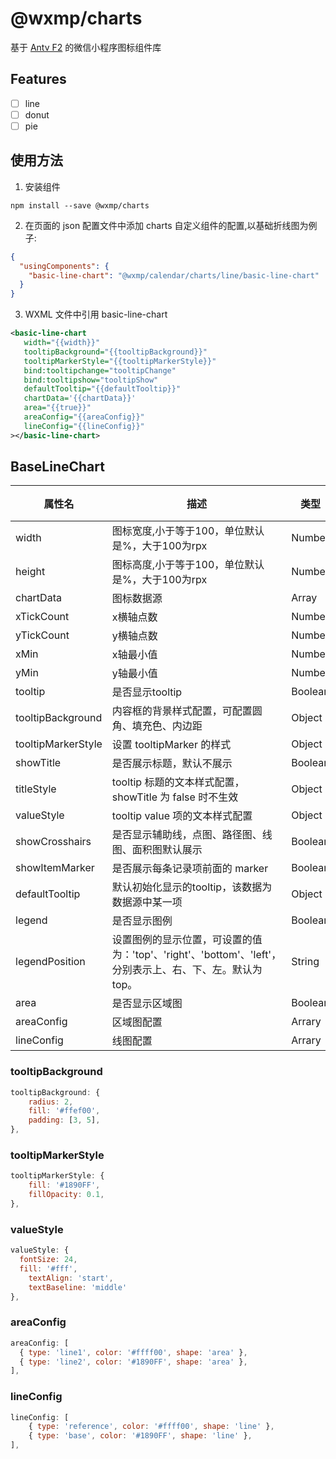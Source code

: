 # @wxmp/charts

基于 [Antv F2](https://f2-v3.antv.vision/zh/docs/tutorial/getting-started/) 的微信小程序图标组件库
## Features

- [ ] line
- [ ] donut
- [ ] pie

## 使用方法

1. 安装组件

```
npm install --save @wxmp/charts
```

2. 在页面的 json 配置文件中添加 charts 自定义组件的配置,以基础折线图为例子:

```json
{
  "usingComponents": {
    "basic-line-chart": "@wxmp/calendar/charts/line/basic-line-chart"
  }
}
```

3. WXML 文件中引用 basic-line-chart

```xml
<basic-line-chart
   width="{{width}}"
   tooltipBackground="{{tooltipBackground}}"
   tooltipMarkerStyle="{{tooltipMarkerStyle}}"
   bind:tooltipchange="tooltipChange"
   bind:tooltipshow="tooltipShow"
   defaultTooltip="{{defaultTooltip}}"
   chartData='{{chartData}}'
   area="{{true}}"
   areaConfig="{{areaConfig}}"
   lineConfig="{{lineConfig}}"
></basic-line-chart>
```

## BaseLineChart

| 属性名             | 描述                                                         | 类型    | 默认值 |
| ------------------ | ------------------------------------------------------------ | ------- | ------ |
| width              | 图标宽度,小于等于100，单位默认是%，大于100为rpx              | Number  | 100    |
| height             | 图标高度,小于等于100，单位默认是%，大于100为rpx              | Number  | 100    |
| chartData          | 图标数据源                                                   | Array   | []     |
| xTickCount         | x横轴点数                                                    | Number  | 3      |
| yTickCount         | y横轴点数                                                    | Number  | 3      |
| xMin               | x轴最小值                                                    | Number  | 0      |
| yMin               | y轴最小值                                                    | Number  | 0      |
| tooltip            | 是否显示tooltip                                              | Boolean | true   |
| tooltipBackground  | 内容框的背景样式配置，可配置圆角、填充色、内边距             | Object  | null   |
| tooltipMarkerStyle | 设置 tooltipMarker 的样式                                    | Object  | null   |
| showTitle          | 是否展示标题，默认不展示                                     | Boolean | false  |
| titleStyle         | tooltip 标题的文本样式配置，showTitle 为 false 时不生效      | Object  | null   |
| valueStyle         | tooltip value 项的文本样式配置                               | Object  | null   |
| showCrosshairs     | 是否显示辅助线，点图、路径图、线图、面积图默认展示           | Boolean | true   |
| showItemMarker     | 是否展示每条记录项前面的 marker                              | Boolean | false  |
| defaultTooltip     | 默认初始化显示的tooltip，该数据为数据源中某一项              | Object  | null   |
| legend             | 是否显示图例                                                 | Boolean | false  |
| legendPosition     | 设置图例的显示位置，可设置的值为：'top'、'right'、'bottom'、'left'，分别表示上、右、下、左。默认为 top。 | String  | 'top'  |
| area               | 是否显示区域图                                               | Boolean | false  |
| areaConfig         | 区域图配置                                                   | Arrary  | []     |
| lineConfig         | 线图配置                                                     | Arrary  | []     |

### tooltipBackground

```javascript
tooltipBackground: {
	radius: 2,
	fill: '#ffef00',
	padding: [3, 5],
},
```

### tooltipMarkerStyle

```javascript
tooltipMarkerStyle: {
	fill: '#1890FF',
	fillOpacity: 0.1,
},
```

### valueStyle

```javascript
valueStyle: {
  fontSize: 24,
  fill: '#fff',
	textAlign: 'start',
	textBaseline: 'middle'
},
```

### areaConfig

```javascript
areaConfig: [
  { type: 'line1', color: '#ffff00', shape: 'area' },
  { type: 'line2', color: '#1890FF', shape: 'area' },
],
```

### lineConfig

```javascript
lineConfig: [
	{ type: 'reference', color: '#ffff00', shape: 'line' },
	{ type: 'base', color: '#1890FF', shape: 'line' },
],
```

